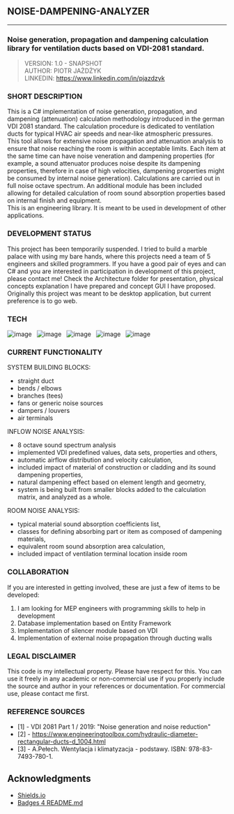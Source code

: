 ## NOISE-DAMPENING-ANALYZER

---

### Noise generation, propagation and dampening calculation library for ventilation ducts based on VDI-2081 standard.

> VERSION: 1.0 - SNAPSHOT <br>
> AUTHOR: PIOTR JAŻDŻYK<br>
> LINKEDIN: https://www.linkedin.com/in/pjazdzyk <br>

### SHORT DESCRIPTION
This is a C# implementation of noise generation, propagation, and dampening (attenuation) calculation methodology introduced in the german VDI 2081 
standard. The calculation procedure is dedicated to ventilation ducts for typical HVAC air speeds and near-like atmospheric pressures. This tool allows 
for extensive noise propagation and attenuation analysis to ensure that noise reaching the room is within acceptable limits. Each item at the same time 
can have noise veneration and dampening properties (for example, a sound attenuator produces noise despite its dampening properties, therefore in case 
of high velocities,  dampening properties might be consumed by internal noise generation). Calculations are carried out in full noise octave spectrum. 
An additional module has been included allowing for detailed calculation of room sound absorption properties based on internal finish and equipment.<br>
This is an engineering library. It is meant to be used in development of other applications.

### DEVELOPMENT STATUS
This project has been temporarily suspended. I tried to build a marble palace with using my bare hands, where this projects need a team of 5 engineers and skilled programmers. 
If you have a good pair of eyes and can C# and you are interested in participation in development of this project, please contact me!
Check the Architecture folder for presentation, physical concepts explanation I have prepared and concept GUI I have proposed. Originally this project
was meant to be desktop application, but current preference is to go web.

### TECH
![image](https://img.shields.io/badge/C%23-239120?style=for-the-badge&logo=c-sharp&logoColor=white) &nbsp;
![image](https://img.shields.io/badge/.NET-512BD4?style=for-the-badge&logo=dotnet&logoColor=white) &nbsp;
![image](https://img.shields.io/badge/NuGet-004880?style=for-the-badge&logo=nuget&logoColor=white) &nbsp;
![image](https://img.shields.io/badge/Xunit-25A162?style=for-the-badge) &nbsp;
![image](https://img.shields.io/badge/Math-Net.Numerics-696d74?style=for-the-badge) &nbsp;

### CURRENT FUNCTIONALITY
SYSTEM BUILDING BLOCKS:
- straight duct
- bends / elbows
- branches (tees)
- fans or generic noise sources
- dampers / louvers
- air terminals

INFLOW NOISE ANALYSIS:
- 8 octave sound spectrum analysis
- implemented VDI predefined values, data sets, properties and others,
- automatic airflow distribution and velocity calculation,
- included impact of material of construction or cladding and its sound dampening properties,
- natural dampening effect based on element length and geometry,
- system is being built from smaller blocks added to the calculation matrix, and analyzed as a whole.

ROOM NOISE ANALYSIS:
- typical material sound absorption coefficients list,
- classes for defining absorbing part or item as composed of dampening materials,
- equivalent room sound absorption area calculation,
- included impact of ventilation terminal location inside room

### COLLABORATION
If you are interested in getting involved, these are just a few of items to be developed:
1. I am looking for MEP engineers with programming skills to help in development
2. Database implementation based on Entity Framework
3. Implementation of silencer module based on VDI
4. Implementation of external noise propagation through ducting walls

### LEGAL DISCLAIMER

This code is my intellectual property. Please have respect for this. You can use it freely in any academic or
non-commercial use if you
properly include the source and author in your references or documentation. For commercial use, please contact me first.

### REFERENCE SOURCES

* [1] - VDI 2081 Part 1 / 2019: "Noise generation and noise reduction"
* [2] - https://www.engineeringtoolbox.com/hydraulic-diameter-rectangular-ducts-d_1004.html
* [3] - A.Pełech. Wentylacja i klimatyzacja - podstawy. ISBN: 978-83-7493-780-1.

## Acknowledgments
* [Shields.io](https://img.shields.io)
* [Badges 4 README.md](https://github.com/alexandresanlim/Badges4-README.md-Profile)
